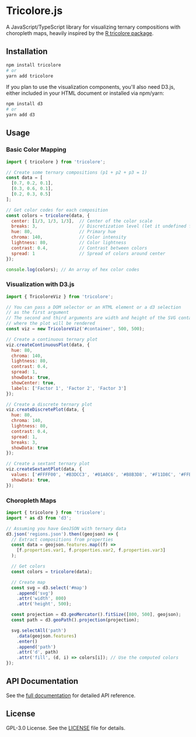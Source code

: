 # Tricolore.js

A JavaScript/TypeScript library for visualizing ternary compositions with choropleth maps,
heavily inspired by the [R tricolore package](https://github.com/jschoeley/tricolore/).

## Installation

```bash
npm install tricolore
# or
yarn add tricolore
```

If you plan to use the visualization components, you'll also need D3.js, either included in your HTML
document or installed via npm/yarn:

```bash
npm install d3
# or
yarn add d3
```

## Usage

### Basic Color Mapping

```javascript
import { tricolore } from 'tricolore';

// Create some ternary compositions (p1 + p2 + p3 = 1)
const data = [
  [0.7, 0.2, 0.1],
  [0.3, 0.6, 0.1],
  [0.2, 0.3, 0.5]
];

// Get color codes for each composition
const colors = tricolore(data, {
  center: [1/3, 1/3, 1/3],  // Center of the color scale
  breaks: 3,                // Discretization level (let it undefined for continuous)
  hue: 80,                  // Primary hue
  chroma: 140,              // Color intensity
  lightness: 80,            // Color lightness
  contrast: 0.4,            // Contrast between colors
  spread: 1                 // Spread of colors around center
});

console.log(colors); // An array of hex color codes
```

### Visualization with D3.js

```javascript
import { TricoloreViz } from 'tricolore';

// You can pass a DOM selector or an HTML element or a d3 selection
// as the first argument
// The second and third arguments are width and height of the SVG container
// where the plot will be rendered
const viz = new TricoloreViz('#container', 500, 500);

// Create a continuous ternary plot
viz.createContinuousPlot(data, {
  hue: 80,
  chroma: 140,
  lightness: 80,
  contrast: 0.4,
  spread: 1,
  showData: true,
  showCenter: true,
  labels: ['Factor 1', 'Factor 2', 'Factor 3']
});

// Create a discrete ternary plot
viz.createDiscretePlot(data, {
  hue: 80,
  chroma: 140,
  lightness: 80,
  contrast: 0.4,
  spread: 1,
  breaks: 3,
  showData: true
});

// Create a sextant ternary plot
viz.createSextantPlot(data, {
  values: ['#FFFF00', '#B3DCC3', '#01A0C6', '#B8B3D8', '#F11D8C', '#FFB3B3'],
  showData: true,
});
```

### Choropleth Maps

```javascript
import { tricolore } from 'tricolore';
import * as d3 from 'd3';

// Assuming you have GeoJSON with ternary data
d3.json('regions.json').then((geojson) => {
  // Extract compositions from properties
  const data = geojson.features.map((f) =>
    [f.properties.var1, f.properties.var2, f.properties.var3]
  );

  // Get colors
  const colors = tricolore(data);

  // Create map
  const svg = d3.select('#map')
    .append('svg')
    .attr('width', 800)
    .attr('height', 500);

  const projection = d3.geoMercator().fitSize([800, 500], geojson);
  const path = d3.geoPath().projection(projection);

  svg.selectAll('path')
    .data(geojson.features)
    .enter()
    .append('path')
    .attr('d', path)
    .attr('fill', (d, i) => colors[i]); // Use the computed colors
});
```

## API Documentation

See the [full documentation](https://mthh.github.io/tricolore/) for detailed API reference.

## License

GPL-3.0 License. See the [LICENSE](LICENSE) file for details.
